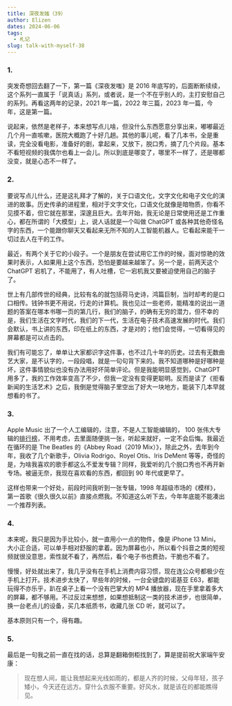```yaml
---
title: 深夜发媸（39）
author: Elizen
dates: 2024-06-06
tags:
  - 札记
slug: talk-with-myself-38
---
```


### 1.

突发奇想回去翻了一下，第一篇《深夜发嗤》是 2016 年底写的，后面断断续续，这个系列一直属于「说真话」系列，或者说，是一个不在乎别人的，主打安慰自己的系列。再看这两年的记录，2021 年一篇，2022 年三篇，2023 年一篇，今年，这是第一篇。

说起来，依然是老样子，本来想写点儿啥，但没什么东西愿意分享出来，嘟嘟最近几个月一直咳嗽，医院大概跑了十好几趟。其他的事儿呢，看了几本书，全是重读，完全没看电影，准备好的剧，拿起来，又放下，脱口秀，摘了几个片段。基本不看短视频的我偶尔也看上一会儿。所以到底是哪变了，哪里不一样了，还是哪都没变，就是心态不一样了。

### 2. 

要说写点儿什么，还是这礼拜才了解的，关于口语文化，文字文化和电子文化的演进的故事。历史传承的进程里，相对于文字文化，口语文化就像是暗物质，你看不见摸不着，但它就在那里，深邃且巨大。去年开始，我无论是日常使用还是工作重心，都在所谓的「大模型」上，说人话就是一个叫做 ChatGPT 或各种其他奇怪名字的东西，一个能跟你聊天又看起来无所不知的人工智能机器人。它看起来能干一切过去人在干的工作。

最近，有两个关于它的小段子。一个是朋友在尝试用它工作的时候，面对惊艳的效果时表示，人如果用上这个东西，恐怕是要越来越笨了。另一个是，前两天这个 ChatGPT 宕机了，不能用了，有人吐槽，它一宕机我又要被迫使用自己的脑子了。

世上有几部传世的经典，比较有名的就包括荷马史诗，鸿篇巨制，当时却考的是口口相传。钱钟书更不用说，行走的计算机。我也见过一些老师，能精准的说出一道题的答案在哪本书哪一页的第几行，我们的脑子，的确有无穷的潜力，但不幸的是，我们生活在文字时代，我们的下一代，生活在电子技术高速发展的时代。我们会默认，书上讲的东西，印在纸上的东西，才是对的；他们会觉得，一切看得见的屏幕都是可以点击的。

我们有可能忘了，单单让大家都识字这件事，也不过几十年的历史。过去有无数曲艺大家，是不认字的，一段段唱，就是一句句背下来的。我不知道哪种是好哪种是坏，这件事情貌似也没有办法用好坏简单评论。但是我能明显感觉到，ChatGPT 用多了，我的工作效率变高了不少，但我一定没有变得更聪明。反而是读了《拒看新闻的生活艺术》之后，我倒是觉得脑子里空出了好大一块地方，能装下几本早就想看的书了。

### 3. 

Apple Music 出了一个人工编辑的，注意，不是人工智能编辑的， 100 张伟大专辑的[排行榜](https://100best.music.apple.com/us)，不用考虑，去里面随便挑一张，听起来就好，一定不会后悔。我最近在循环的是 The Beatles 的《Abbey Road（2019 Mix）》，除此之外，去年到今年，我收了几个新歌手，Olivia Rodrigo、Royel Otis、Iris DeMent 等等，奇怪的是，为啥我喜欢的歌手都这么不爱发专辑？同样，我爱听的几个脱口秀也不再开新专场。被逼无奈，我现在喜欢看的东西，都回到 90 年代或更早了。

这样也带来一个好处，前段时间我听到一张专辑，1998 年超级市场的《模样》，第一首歌《很久很久以前》直接点燃我。不知道这么听下去，今年年底能不能凑出一个推荐列表。

### 4. 

本来呢，我只是因为手比较小，就一直用小一点的物件，像是 iPhone 13 Mini，大小正合适，可以单手相对舒服的拿着。因为屏幕也小，所以看个抖音之类的短视频就很没意思，索性就不看了，再然后，看个电子书也费劲，干脆也不看了。

慢慢，好处就出来了，我几乎没有在手机上消费内容习惯，现在连公众号都极少在手机上打开。技术进步太快了，早些年的时候，一台全键盘的诺基亚 E63，都能玩得不亦乐乎，趴在桌子上看一个没有巴掌大的 MP4 播放器，现在手里拿着多大的屏幕，都不够用。不过反过来想想，如果想抵制这一类的技术进步，也很简单，换一台老点儿的设备，买几本纸质书，收藏几张 CD 听，就可以了。

基本原则只有一个，得有趣。

### 5. 

最后是一句我之前一直在找的话，总算是翻箱倒柜找到了，算是提前祝大家端午安康：

>  现在想人间，能让我想起来光线如雨的，都是人齐的时候，父母年轻，孩子矮小，今天还在远方。穿什么衣服不重要。好风水，就是该在的都能瞧得见。